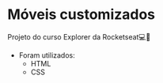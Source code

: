# Móveis customizados

Projeto do curso Explorer da Rocketseat💻🚀

- Foram utilizados:
    - HTML
    - CSS
